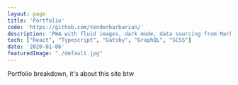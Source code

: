 ```yaml
---
layout: page
title: 'Portfolio'
code: 'https://github.com/tenderbarbarian/'
description: 'PWA with fluid images, dark mode, data sourcing from Markdown and through GraphQL'
tech: ["React", "Typescript", "Gatsby", "GraphQL", "SCSS"]
date: '2020-01-06'
featuredImage: "./default.jpg"
---
```


Portfolio breakdown, it's about this site btw

